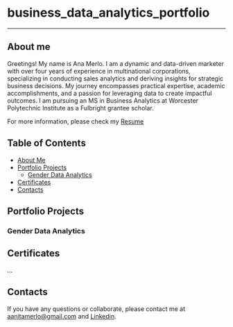 # business_data_analytics_portfolio
---
## About me
Greetings! My name is Ana Merlo. I am a dynamic and data-driven marketer with over four years of experience in multinational corporations, specializing in conducting sales analytics and deriving insights for strategic business decisions. My journey encompasses practical expertise, academic accomplishments, and a passion for leveraging data to create impactful outcomes. I am pursuing an MS in Business Analytics at Worcester Polytechnic Institute as a Fulbright grantee scholar.

For more information, please check my [Resume](AnaMerloResume.pdf)

## Table of Contents
- [About Me](#about-me)
- [Portfolio Projects](#portfolio-projects)
  - [Gender Data Analytics](#gender-data-analysis)
- [Certificates](#certificates)
- [Contacts](#contacts)


## Portfolio Projects

### Gender Data Analytics

## Certificates
...

## Contacts
If you have any questions or collaborate, please contact me at [aanitamerlo@gmail.com](mailto:aanitamerlo@gmail.com) and [Linkedin](https://www.linkedin.com/in/ana-claudia-merlo-981345160/). 

